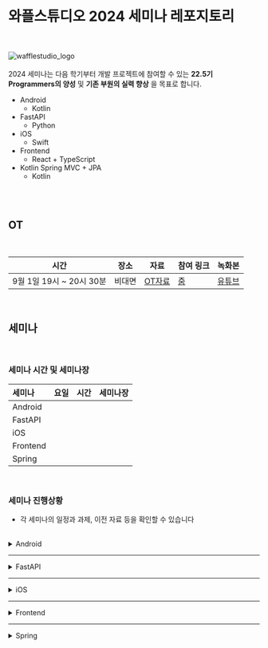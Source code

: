 # 와플스튜디오 2024 세미나 레포지토리

<br><br>![wafflestudio_logo](waffle_logo.png)<br><br>
2024 세미나는 다음 학기부터 개발 프로젝트에 참여할 수 있는 __22.5기 Programmers의 양성__ 및 __기존 부원의 실력 향상__ 을 목표로 합니다.
- Android
  - Kotlin
- FastAPI
  - Python
- iOS
  - Swift
- Frontend
  - React + TypeScript
- Kotlin Spring MVC + JPA
  - Kotlin

<br><br>

## OT

<br>

|  시간           | 장소 | 자료         | 참여 링크 | 녹화본 |
| --------------- | ---- | ----------- | --------- | ----- |
| 9월 1일 19시 ~ 20시 30분 | 비대면 |[ OT자료 ](https://docs.google.com/presentation/d/1rLB9hjdq3wbUL3z9bFf2dpt7kH91wstz6HEoy1oO5UA/edit?usp=sharing) |[ 줌 ](https://snu-ac-kr.zoom.us/j/89011292855?pwd=kWclGWJ6XOSRobPMYLCp1Myy3ml2sA.1)| [유튜브](https://youtu.be/1LGPlBqmzvQ) |

<br>

## 세미나

<br>

### 세미나 시간 및 세미나장
| 세미나            | 요일   | 시간        | 세미나장 |
| :--------------- | ----- | :---------- | ----- |
| Android   |  |  |  |
| FastAPI   |  |  |  | 
| iOS      |  |  |  | 
| Frontend  |  |  |  |
| Spring    |  |  |  |

<br>

### 세미나 진행상황
- 각 세미나의 일정과 과제, 이전 자료 등을 확인할 수 있습니다

<br>


<details>
<summary>Android</summary>
<br>

[수업 일정 및 자료](./android/README.md#수업-일정-및-자료)

<br>
</details>

---

<details>
<summary>FastAPI</summary>
<br>
  
[수업 일정 및 자료](./fastapi/README.md#수업-일정-및-자료)

<br>
</details>

---

<details>
<summary>iOS</summary>
<br>

[수업 일정 및 자료](./ios/README.md#수업-일정-및-자료)

<br>
</details>

---

<details>
<summary>Frontend</summary>
<br>

[수업 일정 및 자료](./frontend/README.md#수업-일정-및-자료)

<br>
</details>

---

<details>
<summary>Spring</summary>
<br>

[수업 일정 및 자료](./spring/README.md#수업-일정-및-자료)

<br>
</details>
